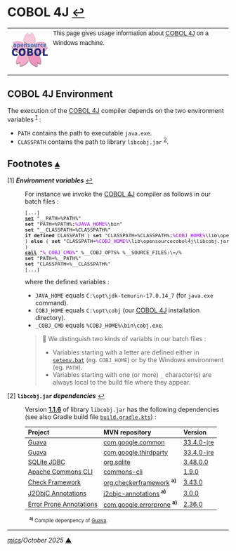 # <span id="top">COBOL 4J</span> <span style="font-size:90%;">[↩](./README.md#top)</span>

<table style="font-family:Helvetica,Arial;line-height:1.6;">
  <tr>
  <td style="border:0;padding:0 4px 0 0;min-width:100px;"><a href=" rel="external"><img style="border:0;" src="./docs/images/opensource-cobol.png" width="100" alt="COBOL 4J"/></a></td>
  <td style="border:0;padding:0;vertical-align:text-top;">This page gives usage information about <a href="https://github.com/opensourcecobol/opensourcecobol4j">COBOL 4J</a> on a Windows machine.</td>
  </tr>
</table>

## <span id="env">COBOL 4J Environment</span>

The execution of the [COBOL 4J][cobol_4j] compiler depends on the two environment variables <sup id="anchor_01">[1](#footnote_01)</sup> :
- `PATH` contains the path to executable `java.exe`.
- `CLASSPATH` contains the path to library `libcobj.jar` <sup id="anchor_02">[2](#footnote_02)</sup>.

<!--
%JAVA_HOME%\bin\jar tf %COBJ_HOME%\lib\opensourcecobol4j\libcobj.jar|awk '/\/$/{if ($0 !~ /^META/){s=$0;gsub(/\//,"",s);if (length($0)==length(s)+3){print $0}}}
-->

<!--=======================================================================-->

## <span id="footnotes">Footnotes</span> [**&#x25B4;**](#top)

<span id="footnote_01">[1]</span> ***Environment variables*** [↩](#anchor_01)

<dl><dd>
For instance we invoke the <a href="https://github.com/opensourcecobol/opensourcecobol4j" rel="external">COBOL 4J</a> compiler as follows in our batch files :
<pre style="font-size:80%;">
[...]
<a href="https://learn.microsoft.com/en-us/windows-server/administration/windows-commands/set_1"><b>set</b></a> "__PATH=%PATH%"
<b>set</b> "PATH=%PATH%;<span style="color:darkviolet;">%JAVA_HOME%</span>\bin"
<b>set</b> "__CLASSPATH=%CLASSPATH%"
<b>if defined</b> CLASSPATH ( <b>set</b> "CLASSPATH=%CLASSPATH%;<span style="color:darkviolet;">%COBJ_HOME%</span>\lib\opensourcecobol4j\libcobj.jar"
) <b>else</b> ( <b>set</b> "CLASSPATH=<span style="color:darkviolet;">%COBJ_HOME%</span>\lib\opensourcecobol4j\libcobj.jar"
)
<a href="https://learn.microsoft.com/en-us/windows-server/administration/windows-commands/call"><b>call</b></a> "<span style="color:darkviolet;">%_COBJ_CMD%</span>" %__COBJ_OPTS% %__SOURCE_FILES:\=/%
<b>set</b> "PATH=%__PATH%"
<b>set</b> "CLASSPATH=%__CLASSPATH%"
[...]
</pre>
where the defined variables :
<ul>
<li><code>JAVA_HOME</code> equals <code>C:\opt\jdk-temurin-17.0.14_7</code> (for <code>java.exe</code> command).</li>
<li><code>COBJ_HOME</code> equals <code>C:\opt\cobj</code> (our <a href="https://github.com/opensourcecobol/opensourcecobol4j">COBOL 4J</a> installation directory).</li>
<li><code>_COBJ_CMD</code> equals <code>%COBJ_HOME%\bin\cobj.exe</code>.</li>
</ul>
<blockquote>
🔎 We distinguish two kinds of variabls in our batch files :
<ul>
<li>Variables starting with a letter are defined either in <a href="./setenv.bat"><code>setenv.bat</code></a> (eg. <code>COBJ_HOME</code>) or by the Windows environment (eg. <code>PATH</code>).</li>
<li>Variables starting with one (or more) <code>_</code> character(s) are always local to the build file where they appear.</li>
</ul>
</blockquote>
</dd></dl>

<span id="footnote_02">[2]</span> **`libcobj.jar` *dependencies*** [↩](#anchor_02)

<dl><dd>
Version <a href="https://github.com/opensourcecobol/opensourcecobol4j/releases/tag/v1.1.6"><b>1.1.6</b></a> of library <code>libcobj.jar</code> has the following dependencies (see also Gradle build file <a href="https://github.com/opensourcecobol/opensourcecobol4j/blob/develop/libcobj/app/build.gradle.kts#L29"><code>build.gradle.kts</code></a>) :

| Project | MVN&nbsp;repository | Version |
|:--------|:--------------------|:--------|
| [Guava](https://github.com/google/guava#guava-google-core-libraries-for-java) | [com.google.common](https://mvnrepository.com/artifact/com.google.guava/guava) | [33.4.0-jre](https://mvnrepository.com/artifact/com.google.guava/guava/33.4.0-jre) |
| [Guava](https://github.com/google/guava#guava-google-core-libraries-for-java) | [com.google.thirdparty](https://mvnrepository.com/artifact/com.google.guava/guava) | [33.4.0-jre](https://mvnrepository.com/artifact/com.google.guava/guava/33.4.0-jre) |
| [SQLite JDBC](https://github.com/xerial/sqlite-jdbc#sqlite-jdbc-driver) | [org.sqlite](https://mvnrepository.com/artifact/org.xerial/sqlite-jdbc) | [3.48.0.0](https://mvnrepository.com/artifact/org.xerial/sqlite-jdbc/3.48.0.0) |
| [Apache Commons CLI](https://commons.apache.org/proper/commons-cli/) | [commons-cli](https://mvnrepository.com/artifact/commons-cli/commons-cli) | [1.9.0](https://mvnrepository.com/artifact/commons-cli/commons-cli/1.9.0) |
| [Check Framework](https://checkerframework.org/) | [org.checkerframework](https://mvnrepository.com/artifact/org.checkerframework/checker-qual) <sup><b>a)</b></sup> | [3.43.0](https://mvnrepository.com/artifact/org.checkerframework/checker-qual/3.43.0) |
| [J2ObjC Annotations](https://mvnrepository.com/artifact/com.google.j2objc/j2objc-annotations) | [j2objc-annotations](https://mvnrepository.com/artifact/com.google.j2objc/j2objc-annotations) <sup><b>a)</b></sup> | [3.0.0](https://mvnrepository.com/artifact/com.google.j2objc/j2objc-annotations/3.0.0) |
| [Error Prone Annotations](https://github.com/google/error-prone#error-prone) | [com.google.errorprone](https://mvnrepository.com/artifact/com.google.errorprone/error_prone_annotations) <sup><b>a)</b></sup> | [2.36.0](https://mvnrepository.com/artifact/com.google.errorprone/error_prone_annotations/2.36.0) |

<span style="font-size:80%;margin:-10px 0 0 10px;">
<sup><b>a)</b></sup> Compile depenpency of <a href="https://github.com/google/guava#guava-google-core-libraries-for-java" rel="external">Guava</a>.
</span>
</dd></dl>

***

*[mics](https://lampwww.epfl.ch/~michelou/)/October 2025* [**&#9650;**](#top)
<span id="bottom">&nbsp;</span>

<!-- link refs -->
[cobol_4j]: https://github.com/opensourcecobol/opensourcecobol4j
